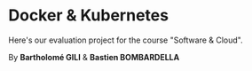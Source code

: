 # Docker & Kubernetes

Here's our evaluation project for the course "Software & Cloud".

By **Bartholomé GILI** & **Bastien BOMBARDELLA**